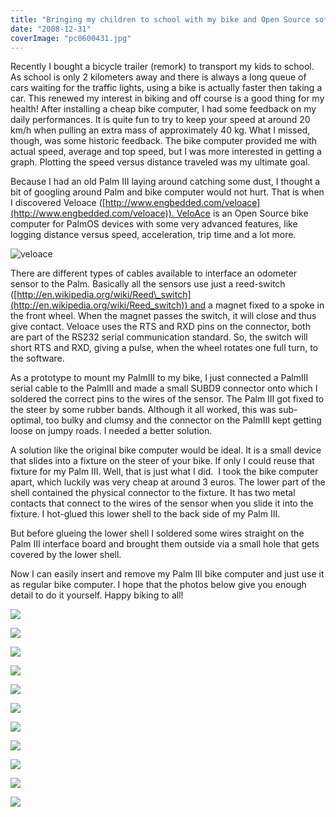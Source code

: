 ```yaml
---
title: "Bringing my children to school with my bike and Open Source software"
date: "2008-12-31"
coverImage: "pc0600431.jpg"
---
```


Recently I bought a bicycle trailer (remork) to transport my kids to school. As school is only 2 kilometers away and there is always a long queue of cars waiting for the traffic lights, using a bike is actually faster then taking a car. This renewed my interest in biking and off course is a good thing for my health! After installing a cheap bike computer, I had some feedback on my daily performances. It is quite fun to try to keep your speed at around 20 km/h when pulling an extra mass of approximately 40 kg. What I missed, though, was some historic feedback. The bike computer provided me with actual speed, average and top speed, but I was more interested in getting a graph. Plotting the speed versus distance traveled was my ultimate goal.

Because I had an old Palm III laying around catching some dust, I thought a bit of googling around Palm and bike computer would not hurt. That is when I discovered Veloace ([http://www.engbedded.com/veloace](http://www.engbedded.com/veloace)). VeloAce is an Open Source bike computer for PalmOS devices with some very advanced features, like logging distance versus speed, acceleration, trip time and a lot more.

![veloace](images/va01.png "veloace")

There are different types of cables available to interface an odometer sensor to the Palm. Basically all the sensors use just a reed-switch ([http://en.wikipedia.org/wiki/Reed\_switch](http://en.wikipedia.org/wiki/Reed_switch)) and a magnet fixed to a spoke in the front wheel. When the magnet passes the switch, it will close and thus give contact. Veloace uses the RTS and RXD pins on the connector, both are part of the RS232 serial communication standard. So, the switch will short RTS and RXD, giving a pulse, when the wheel rotates one full turn, to the software.

As a prototype to mount my PalmIII to my bike, I just connected a PalmIII serial cable to the PalmIII and made a small SUBD9 connector onto which I soldered the correct pins to the wires of the sensor. The Palm III got fixed to the steer by some rubber bands. Although it all worked, this was sub-optimal, too bulky and clumsy and the connector on the PalmIII kept getting loose on jumpy roads. I needed a better solution.

A solution like the original bike computer would be ideal. It is a small device that slides into a fixture on the steer of your bike. If only I could reuse that fixture for my Palm III. Well, that is just what I did.  I took the bike computer apart, which luckily was very cheap at around 3 euros. The lower part of the shell contained the physical connector to the fixture. It has two metal contacts that connect to the wires of the sensor when you slide it into the fixture. I hot-glued this lower shell to the back side of my Palm III.

But before glueing the lower shell I soldered some wires straight on the Palm III interface board and brought them outside via a small hole that gets covered by the lower shell.

Now I can easily insert and remove my Palm III bike computer and just use it as regular bike computer. I hope that the photos below give you enough detail to do it yourself. Happy biking to all!

![](images/p92600082.jpg)

![](images/p92600092.jpg)

![](images/p92600102.jpg)

![](images/p92600111.jpg)

![](images/p92600121.jpg)

![](images/p92600131.jpg)

![](images/p92600141.jpg)

![](images/p92600151.jpg)

![](images/p92600161.jpg)

![](images/pc0600411.jpg)

![](images/pc0600431.jpg)
